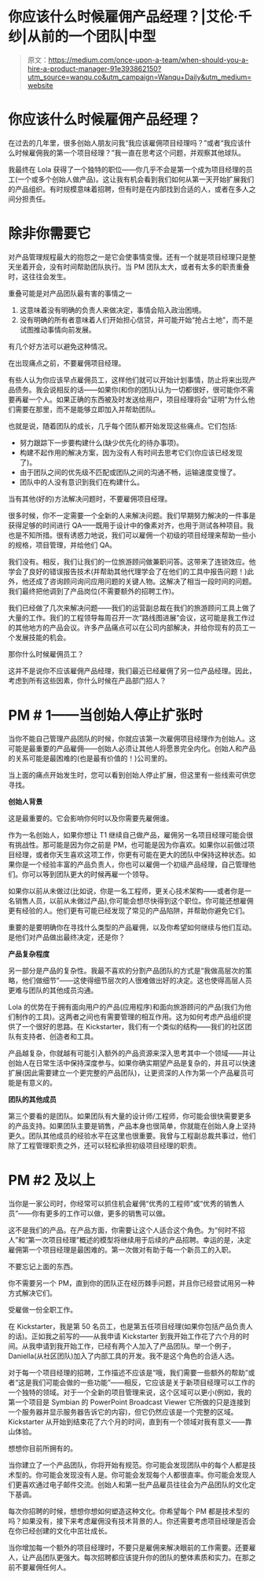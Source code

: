 # 你应该什么时候雇佣产品经理？|艾伦·千纱|从前的一个团队|中型

> 原文：<https://medium.com/once-upon-a-team/when-should-you-a-hire-a-product-manager-91e393862150?utm_source=wanqu.co&utm_campaign=Wanqu+Daily&utm_medium=website>



# 你应该什么时候雇佣产品经理？

在过去的几年里，很多创始人朋友问我“我应该雇佣项目经理吗？”或者“我应该什么时候雇佣我的第一个项目经理？”我一直在思考这个问题，并观察其他球队。

我最终在 Lola 获得了一个独特的职位——你几乎不会是第一个成为项目经理的员工(一个或多个创始人做产品)。这让我有机会看到我们如何从第一天开始扩展我们的产品组织。有时规模意味着招聘，但有时是在内部找到合适的人，或者在多人之间分担责任。

# 除非你需要它

对产品管理规程最大的抱怨之一是它会使事情变慢。还有一个就是项目经理只是整天坐着开会，没有时间帮助团队执行。当 PM 团队太大，或者有太多的职责重叠时，这往往会发生。

重叠可能是对产品团队最有害的事情之一

1.  这意味着没有明确的负责人来做决定，事情会陷入政治困境。
2.  没有明确的所有者意味着人们开始担心信贷，并可能开始“抢占土地”，而不是试图推动事情向前发展。

有几个好方法可以避免这种情况。

在出现痛点之前，不要雇佣项目经理。

有些人认为你应该早点雇佣员工，这样他们就可以开始计划事情，防止将来出现产品债务。我会说相反的话——如果你(和你的团队)认为一切都很好，很可能你不需要再雇一个人。如果正确的东西被及时发送给用户，项目经理将会“证明”为什么他们需要在那里，而不是能够立即加入并帮助团队。

也就是说，随着团队的成长，几乎每个团队都开始发现这些痛点。它们包括:

*   努力跟踪下一步要构建什么(缺少优先化的待办事项)。
*   构建不起作用的解决方案，因为没有人有时间去思考它们(你应该已经发现了)。
*   由于团队之间的优先级不匹配或团队之间的沟通不畅，运输速度变慢了。
*   团队中的人没有意识到我们在构建什么。

当有其他(好的)方法解决问题时，不要雇佣项目经理。

很多时候，你不一定需要一个全新的人来解决问题。我们早期努力解决的一件事是获得足够的时间进行 QA——既用于设计中的像素对齐，也用于测试各种项目。我也是不知所措。很有诱惑力地说，我们可以雇佣一个初级的项目经理来帮助一些小的规格，项目管理，并给他们 QA。

我们没有。相反，我们让我们的一位旅游顾问做兼职问答。这带来了连锁效应。他学会了良好的错误报告技术(并帮助其他代理学会了在他们的工具中报告问题！)此外，他还成了咨询顾问询问应用问题的关键人物。这解决了相当一段时间的问题。我们最终把他调到了产品岗位(不需要额外的招聘工作)。

我们已经做了几次来解决问题——我们的运营副总裁在我们的旅游顾问工具上做了大量的工作。我们的工程领导每周召开一次“路线图进展”会议，这可能是我工作过的其他地方的产品会议。许多产品痛点可以在公司内部解决，并给你现有的员工一个发展技能的机会。

那你什么时候雇佣员工？

这并不是说你不应该雇佣产品经理，我们最近已经雇佣了另一位产品经理。因此，考虑到所有这些因素，你什么时候在产品部门招人？

# PM # 1——当创始人停止扩张时

当你不能自己管理产品团队的时候，你就应该第一次雇佣项目经理作为创始人。这可能是最重要的产品雇佣——创始人必须让其他人将愿景完全内化。创始人和产品的关系可能是最困难的(也是最有价值的！)公司里的。

当上面的痛点开始发生时，您可以看到创始人停止扩展，但这里有一些线索可供您寻找。

**创始人背景**

这是最重要的。它会影响你何时以及你需要先雇佣谁。

作为一名创始人，如果你想让 T1 继续自己做产品，雇佣另一名项目经理可能会很有挑战性。那可能是因为你之前是 PM，也可能是因为你喜欢。如果你以前做过项目经理，或者你天生喜欢这项工作，你更有可能在更大的团队中保持这种状态。如果你是一个经验丰富的产品负责人，你也可以雇佣一个初级产品经理，自己管理他们。你可以等到团队更大的时候再雇一个领导。

如果你以前从未做过(比如说，你是一名工程师，更关心技术架构——或者你是一名销售人员，以前从未做过产品),你可能会想尽快得到这个职位。你可能还想雇佣更有经验的人。他们更有可能已经发现了常见的产品陷阱，并帮助你避免它们。

重要的是要明确你在寻找什么类型的产品雇佣，以及你希望如何继续与他们互动。是他们对产品做出最终决定，还是你？

**产品复杂程度**

另一部分是产品的复杂性。我最不喜欢的分割产品团队的方式是“我做高层次的策略，他们做细节”——这使得细节层次的人很难做出好的决定。这也使得高层人员更难与团队的其他成员沟通。

Lola 的优势在于拥有面向用户的产品(应用程序)和面向旅游顾问的产品(我们为他们制作的工具)。这两者之间也有需要管理的相互作用。这为如何考虑产品组织提供了一个很好的思路。在 Kickstarter，我们有一个类似的结构——我们的社区团队有支持者、创造者和工具。

产品越复杂，你就越有可能引入额外的产品资源来深入思考其中一个领域——并让创始人在日常生活中保持深度参与。如果你确实期望产品是复杂的，并且可以快速扩展(因此需要建立一个更完整的产品团队)，让更资深的人作为第一个产品雇员可能是有意义的。

**团队的其他成员**

第三个要看的是团队。如果团队有大量的设计师/工程师，你可能会很快需要更多的产品支持。如果团队主要是销售，产品本身也很简单，你就能在创始人身上坚持更久。团队其他成员的经验水平在这里也很重要。我曾与工程副总裁共事过，他们除了工程管理职责之外，还可以轻松承担初级项目经理的职责。

# PM #2 及以上

当你是一家公司时，你经常可以抓住机会雇佣“优秀的工程师”或“优秀的销售人员”——你有更多的工作可以做，更多的销售可以做。

这不是我们的产品。在产品方面，你需要让这个人适合这个角色。为“何时不招人”和“第一次项目经理”概述的模型将继续用于后续的产品招聘。幸运的是，决定雇佣第一个项目经理是最困难的。第一次做对有助于每一个新员工的入职。

不要忘记上面的东西。

你不需要另一个 PM，直到你的团队正在经历棘手问题，并且你已经尝试用另一种方式解决它们。

受雇做一份全职工作。

在 Kickstarter，我是第 50 名员工，也是第五任项目经理(如果你包括产品负责人的话)。正如我之前写的——从我申请 Kickstarter 到我开始工作花了六个月的时间。从我申请到我开始工作，已经有两个人加入了产品团队。举一个例子，Daniella(从社区团队)加入了内部工具的开发。我不是这个角色的合适人选。

对于每一个项目经理的招聘，工作描述不应该是“哦，我们需要一些额外的帮助”或者“这是我们可能会做的一些功能”——相反，它应该是关于新项目经理可以工作的一个独特的领域。对于一个全新的项目管理来说，这个区域可以更小(例如，我的第一个项目是 Symbian 的 PowerPoint Broadcast Viewer 它所做的只是连接到一个服务器并显示服务器告诉它的内容)，但它仍然应该是一个完整的区域。Kickstarter 从开始到结束花了六个月的时间，直到有一个领域对我有意义——靠山体验。

想想你目前所拥有的。

当你建立了一个产品团队，你将开始有规范。你可能会发现团队中的每个人都是技术型的。你可能会发现没有人是。你可能会发现每个人都很直率。你可能会发现人们更喜欢通过电子邮件交流。创始人和第一批产品雇员往往会为产品团队的文化定下基调。

每次你招聘的时候，想想你想如何塑造这种文化。你希望每个 PM 都是技术型的吗？如果没有，接下来考虑雇佣没有技术背景的人。你还需要考虑项目经理是否会在你已经创建的文化中茁壮成长。

当你增加每一个额外的项目经理时，不要只是雇佣来解决眼前的工作需要。还要雇人，让产品团队更强大。每次招聘都应该提升你的团队的整体素质和实力。在那之前不要雇佣任何人。

